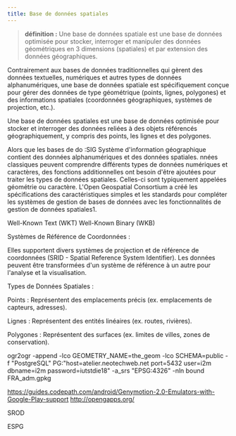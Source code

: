 ```yaml
---
title: Base de données spatiales
---
```


> **définition :** Une base de données spatiale est une base de données optimisée pour stocker, interroger et manipuler des données géométriques en 3 dimensions (spatiales) et par extension des données géographiques. 

Contrairement aux bases de données traditionnelles qui gèrent des données textuelles, numériques et autres types de données alphanumériques, une base de données spatiale est spécifiquement conçue pour gérer des données de type géométrique (points, lignes, polygones) et des informations spatiales (coordonnées géographiques, systèmes de projection, etc.).

Une base de données spatiales est une base de données optimisée pour stocker et interroger des données reliées à des objets référencés géographiquement, y compris des points, les lignes et des polygones. 

Alors que les bases de do
:SIG
  Système d'information géographique contient des données alphanumériques et des données spatiales.
nnées classiques peuvent comprendre différents types de données numériques et caractères, des fonctions additionnelles ont besoin d'être ajoutées pour traiter les types de données spatiales. Celles-ci sont typiquement appelées géométrie ou caractère. L'Open Geospatial Consortium a créé les spécifications des caractéristiques simples et les standards pour compléter les systèmes de gestion de bases de données avec les fonctionnalités de gestion de données spatiales1.

Well-Known Text (WKT) 
Well-Known Binary (WKB)

Systèmes de Référence de Coordonnées :

Elles supportent divers systèmes de projection et de référence de coordonnées (SRID - Spatial Reference System Identifier).
Les données peuvent être transformées d'un système de référence à un autre pour l'analyse et la visualisation.

Types de Données Spatiales :

Points : Représentent des emplacements précis (ex. emplacements de capteurs, adresses).
    
Lignes : Représentent des entités linéaires (ex. routes, rivières).
    
Polygones : Représentent des surfaces (ex. limites de villes, zones de conservation).


ogr2ogr -append -lco GEOMETRY_NAME=the_geom -lco SCHEMA=public -f "PostgreSQL" PG:"host=atelier.neotechweb.net port=5432 user=i2m dbname=i2m password=iutstdie18" -a_srs "EPSG:4326" -nln bound FRA_adm.gpkg

https://guides.codepath.com/android/Genymotion-2.0-Emulators-with-Google-Play-support
http://opengapps.org/

SROD

ESPG
